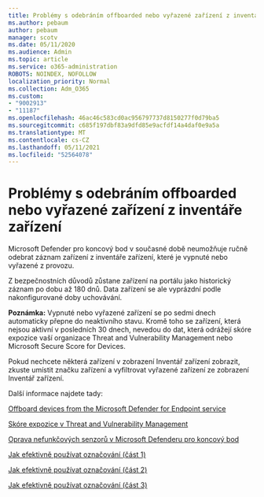 ```yaml
---
title: Problémy s odebráním offboarded nebo vyřazené zařízení z inventáře zařízení
ms.author: pebaum
author: pebaum
manager: scotv
ms.date: 05/11/2020
ms.audience: Admin
ms.topic: article
ms.service: o365-administration
ROBOTS: NOINDEX, NOFOLLOW
localization_priority: Normal
ms.collection: Adm_O365
ms.custom:
- "9002913"
- "11187"
ms.openlocfilehash: 46ac46c583cd0ac956797737d8150277f0d79ba5
ms.sourcegitcommit: c685f197dbf83a9dfd85e9acfdf14a4daf0e9a5a
ms.translationtype: MT
ms.contentlocale: cs-CZ
ms.lasthandoff: 05/11/2021
ms.locfileid: "52564078"
---
```

# <a name="issues-with-removing-an-offboarded-or-decommissioned-device-from-the-device-inventory"></a>Problémy s odebráním offboarded nebo vyřazené zařízení z inventáře zařízení

Microsoft Defender pro koncový bod v současné době neumožňuje ručně odebrat záznam zařízení z inventáře zařízení, které je vypnuté nebo vyřazené z provozu.

Z bezpečnostních důvodů zůstane zařízení na portálu jako historický záznam po dobu až 180 dnů. Data zařízení se ale vyprázdní podle nakonfigurované doby uchovávání.

**Poznámka:** Vypnuté nebo vyřazené zařízení se  po sedmi dnech automaticky přepne do neaktivního stavu. Kromě toho se zařízení, která nejsou aktivní v posledních 30 dnech, nevedou do dat, která odrážejí skóre expozice vaší organizace Threat and Vulnerability Management nebo Microsoft Secure Score for Devices.
 
Pokud nechcete některá zařízení v zobrazení Inventář zařízení zobrazit, zkuste umístit značku zařízení a vyfiltrovat vyřazené zařízení ze zobrazení Inventář zařízení.

Další informace najdete tady:

[Offboard devices from the Microsoft Defender for Endpoint service](/microsoft-365/security/defender-endpoint/offboard-machines.md)

[Skóre expozice v Threat and Vulnerability Management](/microsoft-365/security/defender-endpoint/tvm-exposure-score.md)

[Oprava nefunkčových senzorů v Microsoft Defenderu pro koncový bod](/microsoft-365/security/defender-endpoint/fix-unhealthy-sensors#inactive-devices.md)

[Jak efektivně používat označování (část 1)](https://techcommunity.microsoft.com/t5/microsoft-defender-for-endpoint/how-to-use-tagging-effectively-part-1/ba-p/1964058)

[Jak efektivně používat označování (část 2)](https://techcommunity.microsoft.com/t5/microsoft-defender-for-endpoint/how-to-use-tagging-effectively-part-2/ba-p/1962008)

[Jak efektivně používat označování (část 3)](https://techcommunity.microsoft.com/t5/microsoft-defender-for-endpoint/how-to-use-tagging-effectively-part-3/ba-p/1964073)




